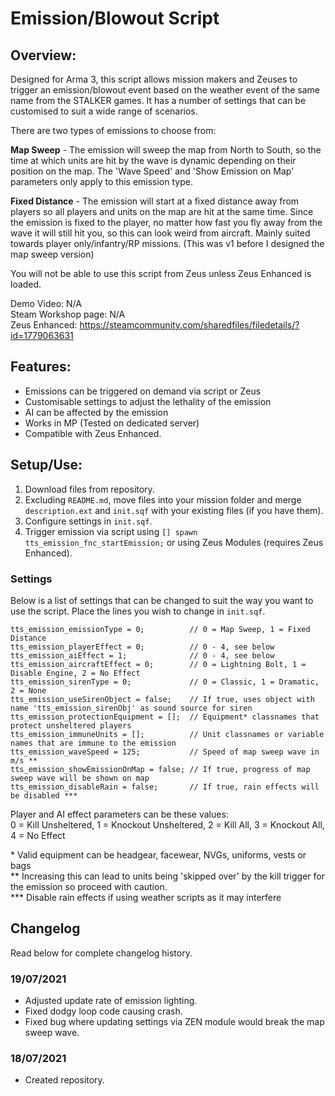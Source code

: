 # Emission/Blowout Script
## Overview:
Designed for Arma 3, this script allows mission makers and Zeuses to trigger an emission/blowout event based on the weather event of the same name from the STALKER games. It has a number of settings that can be customised to suit a wide range of scenarios.

There are two types of emissions to choose from:  

**Map Sweep** - The emission will sweep the map from North to South, so the time at which units are hit by the wave is dynamic depending on their position on the map. The 'Wave Speed' and 'Show Emission on Map' parameters only apply to this emission type.  

**Fixed Distance** - The emission will start at a fixed distance away from players so all players and units on the map are hit at the same time. Since the emission is fixed to the player, no matter how fast you fly away from the wave it will still hit you, so this can look weird from aircraft. Mainly suited towards player only/infantry/RP missions. (This was v1 before I designed the map sweep version)

You will not be able to use this script from Zeus unless Zeus Enhanced is loaded.

Demo Video: N/A  
Steam Workshop page: N/A  
Zeus Enhanced: https://steamcommunity.com/sharedfiles/filedetails/?id=1779063631  

## Features:
- Emissions can be triggered on demand via script or Zeus
- Customisable settings to adjust the lethality of the emission
- AI can be affected by the emission
- Works in MP (Tested on dedicated server)
- Compatible with Zeus Enhanced.

## Setup/Use:
1. Download files from repository.
2. Excluding `README.md`, move files into your mission folder and merge `description.ext` and `init.sqf` with your existing files (if you have them).
3. Configure settings in `init.sqf`.
4. Trigger emission via script using `[] spawn tts_emission_fnc_startEmission;` or using Zeus Modules (requires Zeus Enhanced).

### Settings  
Below is a list of settings that can be changed to suit the way you want to use the script. Place the lines you wish to change in `init.sqf`.  

```sqf
tts_emission_emissionType = 0;          // 0 = Map Sweep, 1 = Fixed Distance
tts_emission_playerEffect = 0;          // 0 - 4, see below
tts_emission_aiEffect = 1;              // 0 - 4, see below
tts_emission_aircraftEffect = 0;        // 0 = Lightning Bolt, 1 = Disable Engine, 2 = No Effect
tts_emission_sirenType = 0;             // 0 = Classic, 1 = Dramatic, 2 = None
tts_emission_useSirenObject = false;    // If true, uses object with name 'tts_emission_sirenObj' as sound source for siren
tts_emission_protectionEquipment = [];  // Equipment* classnames that protect unsheltered players
tts_emission_immuneUnits = [];          // Unit classnames or variable names that are immune to the emission
tts_emission_waveSpeed = 125;           // Speed of map sweep wave in m/s **
tts_emission_showEmissionOnMap = false; // If true, progress of map sweep wave will be shown on map
tts_emission_disableRain = false;       // If true, rain effects will be disabled ***
```
Player and AI effect parameters can be these values:  
0 = Kill Unsheltered, 1 = Knockout Unsheltered, 2 = Kill All, 3 = Knockout All, 4 = No Effect  

\*  Valid equipment can be headgear, facewear, NVGs, uniforms, vests or bags  
\** Increasing this can lead to units being 'skipped over' by the kill trigger for the emission so proceed with caution.  
\*** Disable rain effects if using weather scripts as it may interfere




## Changelog
Read below for complete changelog history.

### 19/07/2021
- Adjusted update rate of emission lighting.
- Fixed dodgy loop code causing crash.
- Fixed bug where updating settings via ZEN module would break the map sweep wave.

### 18/07/2021
- Created repository.
